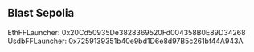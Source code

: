 ## Blast Sepolia

EthFFLauncher: 0x20Cd50935De3828369520Fd004358B0E89D34268  
UsdbFFLauncher: 0x7259139351b40e9bd1D6e8d97B5c261bf44A943A
